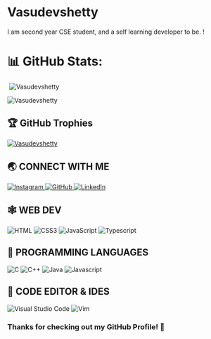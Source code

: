 ﻿# Vasudevshetty

I am second year CSE student, and a self learning developer to be. !

# 📊 GitHub Stats:

<p>&nbsp;<img align="center" src="https://github-readme-stats.vercel.app/api?username=Vasudevshetty&show_icons=true&locale=en" alt="Vasudevshetty" /></p>

<p><img align="center" src="https://github-readme-streak-stats.herokuapp.com/?user=Vasudevshetty&" alt="Vasudevshetty" /></p>

## 🏆 GitHub Trophies

<p align="left"> <a href="https://github.com/ryo-ma/github-profile-trophy"><img src="https://github-profile-trophy.vercel.app/?username=Vasudevshetty" alt="Vasudevshetty" /></a> </p>

## 🌏 **CONNECT WITH ME**

<a href="https://www.instagram.com/_vasudev_shetty_"> 
    <img src="https://img.shields.io/badge/Instagram-E4405F?style=for-the-badge&logo=instagram&logoColor=white" title="Instagram"  alt="Instagram"/>
</a>

<a href="https://www.github.com/Vasudevshetty"> 
    <img src="https://img.shields.io/badge/GitHub-100000?style=for-the-badge&logo=github&logoColor=white" title="GitHub"  alt="GitHub"/>
</a>

<a  href="https://www.linkedin.com/company/hi-coders/">
    <img src="https://img.shields.io/badge/LinkedIn-0077B5?style=for-the-badge&logo=linkedin&logoColor=white" title="LinkedIn"  alt="LinkedIn"/>
</a>

## 🕸️ **WEB DEV**

![HTML](https://img.shields.io/badge/HTML5-E34F26?style=for-the-badge&logo=html5&logoColor=white "HTML")
![CSS3](https://img.shields.io/badge/CSS3-1572B6?style=for-the-badge&logo=css3&logoColor=white "CSS")
![JavaScript](https://img.shields.io/badge/JavaScript-F7DF1E?style=for-the-badge&logo=javascript&logoColor=black "JavaScript")
![Typescript](https://img.shields.io/badge/TypeScript-007ACC?style=for-the-badge&logo=typescript&logoColor=white "Typescript")

## 🎯 **PROGRAMMING LANGUAGES**

![C](<[C](https://img.shields.io/badge/-C-00599C?style=flat-square&logo=C&logoColor=white)>)
![C++](https://img.shields.io/badge/c++-%2300599C.svg?style=for-the-badge&logo=c%2B%2B&logoColor=white "C++")
![Java](https://img.shields.io/badge/java-%23ED8B00.svg?style=for-the-badge&logo=java&logoColor=white "Java")
![Javascript](https://img.shields.io/badge/java-%23ED8B00.svg?style=for-the-badge&logo=java&logoColor=white "JavaScript")


## 📄 **CODE EDITOR & IDES**

![Visual Studio Code](https://img.shields.io/badge/VS%20Code-0078d7.svg?style=for-the-badge&logo=visual-studio-code&logoColor=white "Visual Studio Code")
![Vim](https://img.shields.io/badge/VIM-%2311AB00.svg?style=for-the-badge&logo=vim&logoColor=white)

### **Thanks for checking out my GitHub Profile!** 🙏
